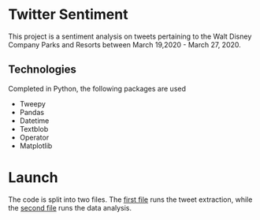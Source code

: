 # Twitter Sentiment

This project is a sentiment analysis on tweets pertaining to the Walt Disney Company Parks and Resorts between March 19,2020 - March 27, 2020. 

## Technologies

Completed in Python, the following packages are used
 - Tweepy
 - Pandas
 - Datetime
 - Textblob
 - Operator
 - Matplotlib
 
# Launch

The code is split into two files. The [first file](https://github.com/jckett/Twitter_Sentiment/blob/master/Twitter%20Sentiment%20Analysis-Data%20Extraction.ipynb.zip) runs the tweet extraction, while the [second file](https://github.com/jckett/Twitter_Sentiment/blob/master/Twitter%20Sentiment-Data%20Analysis.ipynb) runs the data analysis. 
